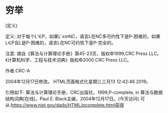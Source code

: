 # 穷举


(定义)



定义:
对于每个L′∈P，如果L′≤mNC，语言L在NC多可约性下是P-困难的，如果L∈P且L是P-困难的，语言L在NC可约性下是P-完全的。



注意:
摘自《算法与计算理论手册》第45-23页，版权©1999,CRC Press LLC。《计算机科学、工程与技术词典》版权©2000 CRC Press LLC。


作者:CRC-A







2004年12月17日修改。
HTML页面格式化星期三三月13 12:42:46 2019。



引用如下:
算法与计算理论手册，CRC出版社，1999,P-complete, in
算法与数据结构词典[在线]，Paul E. Black主编，2004年12月17日。(今天访问)
可从:https://www.nist.gov/dads/HTML/pcomplete.html获得